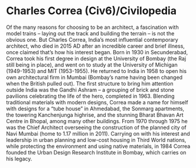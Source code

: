 # Charles Correa (Civ6)/Civilopedia

Of the many reasons for choosing to be an architect, a fascination with model trains – laying out the track and building the terrain – is not the obvious one. But Charles Correa, India’s most influential contemporary architect, who died in 2015 AD after an incredible career and brief illness, once claimed that’s how his interest began.
Born in 1930 in Secunderabad, Correa took his first degree in design at the University of Bombay (the Raj still being in place), and went on to study at the University of Michigan (1949-1953) and MIT (1953-1955). He returned to India in 1958 to open his own architectural firm in Mumbai (Bombay’s name having been changed when the British pulled out). The first structure to bring him attention outside India was the Gandhi Ashram – a grouping of brick and stone pavilions celebrating the life of the hero, completed in 1963.
Blending traditional materials with modern designs, Correa made a name for himself with designs for a “tube house” in Ahmedabad, the Sonmarg apartments, the towering Kanchenjunga highrise, and the stunning Bharat Bhavan Art Centre in Bhopal, among many other buildings. From 1970 through 1975 he was the Chief Architect overseeing the construction of the planned city of Navi Mumbai (home to 1.17 million in 2011). Carrying on with his interest and leadership in urban planning and low-cost housing in Third World nations, while protecting the environment and using native materials, in 1984 Correa founded the Urban Design Research Institute in Bombay, which carries on his legacy.